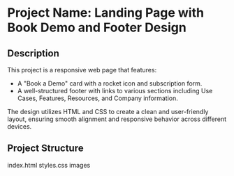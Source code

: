# Project Name: Landing Page with Book Demo and Footer Design

## Description
This project is a responsive web page that features:
- A "Book a Demo" card with a rocket icon and subscription form.
- A well-structured footer with links to various sections including Use Cases, Features, Resources, and Company information.

The design utilizes HTML and CSS to create a clean and user-friendly layout, ensuring smooth alignment and responsive behavior across different devices.



## Project Structure
index.html
styles.css
images
